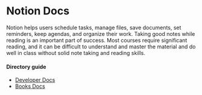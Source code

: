 # Notion Docs

Notion helps users schedule tasks, manage files, save documents, set reminders, keep agendas, and organize their work.
Taking good notes while reading is an important part of success. Most courses require significant reading, and it can be difficult to understand and master the material and do well in class without solid note taking and reading skills.

#### Directory guide

- [Developer Docs](/developer-docs/DOCS-DEVELOPER.md)
- [Books Docs](book-docs/DOCS-BOOK.md)

